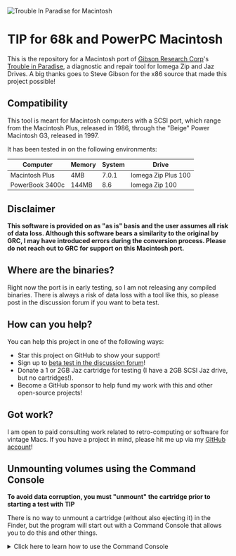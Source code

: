 ![Trouble In Paradise for Macintosh][mac-screenshot1]

TIP for 68k and PowerPC Macintosh
=================================

This is the repository for a Macintosh port of [Gibson Research Corp]'s
[Trouble in Paradise], a diagnostic and repair tool for Iomega Zip and
Jaz Drives. A big thanks goes to Steve Gibson for the x86 source that
made this project possible!

Compatibility
-------------

This tool is meant for Macintosh computers with a SCSI port, which
range from the Macintosh Plus, released in 1986, through the "Beige"
Power Macintosh G3, released in 1997.

It has been tested in on the following environments:

| Computer        | Memory | System | Drive               |
|-----------------|--------|--------|---------------------|
| Macintosh Plus  | 4MB    | 7.0.1  | Iomega Zip Plus 100 |
| PowerBook 3400c | 144MB  | 8.6    | Iomega Zip 100      |

Disclaimer
----------

**This software is provided on as "as is" basis and the user assumes
all risk of data loss. Although this software bears a similarity to
the original by GRC, I may have introduced errors during the conversion
process. Please do not reach out to GRC for support on this Macintosh
port.**

Where are the binaries?
-----------------------

Right now the port is in early testing, so I am not releasing any
compiled binaries. There is always a risk of data loss with a tool like
this, so please post in the discussion forum if you want to beta test.

How can you help?
-----------------

You can help this project in one of the following ways:

* Star this project on GitHub to show your support!
* Sign up to [beta test in the discussion forum](https://github.com/marciot/mac-tip/discussions/1#discussion-3704575)!
* Donate a 1 or 2GB Jaz cartridge for testing (I have a 2GB SCSI Jaz drive, but no cartridges!).
* Become a GitHub sponsor to help fund my work with this and other open-source projects!

Got work?
---------

I am open to paid consulting work related to retro-computing or software
for vintage Macs. If you have a project in mind, please hit me up via my
[GitHub account]!

Unmounting volumes using the Command Console
--------------------------------------------

**To avoid data corruption, you must "unmount" the cartridge prior to
starting a test with TIP** 

There is no way to unmount a cartridge (without also ejecting it) in the
Finder, but the program will start out with a Command Console that allows
you to do this and other things.

<details>
<summary>Click here to learn how to use the Command Console</summary></br>

The Command Console is a unique feature of this port and is not present
in the original TIP:

![Command Line][mac-screenshot2]

Start by inserting the disk you want to test. The disk will show up in the
Finder as an icon; MacOS calls this a "volume". To prevent data corruption,
you have to "unmount" the volume prior to testing. When a volume is unmounted,
the icon will disappear from the Finder, but the cartridge will remain in the
drive. To unmount a drive:

* Type `volumes` to show a numbered list of all Mac volumes
* Type `unmount` followed by a volume's number to unmount it.

*The unmount process will fail if you have any open files or applications in
the volume. If this happens, close those files and try again.*

Once you have the cartridge unmounted, you will need to tell TIP which
SCSI device to use:

* Type `list` to show a numbered list of all SCSI devices by SCSI ID.
* Type `tip` followed by a SCSI ID to run TIP on that device.

Future versions of this tool may eliminate these manual steps or the
Command Console, if I can find the right way to do this in MacOS :grin:
</summary></br>

About the code
--------------

Portions of the original code have been re-written in C++ and adapted
for compilation using [Metrowerks CodeWarrior 8 Gold].

<details>
<summary>Click here to learn more about the code</summary></br>

Native [Macintosh SCSI Manager] routines have been substituted for
the Win32 ASPI routines and the UI has been re-created as closely as
possible using QuickDraw routines.

Although the source code is materially different, I have maintained the
layout and routines names of the original assembly code to allow for easy
cross referencing and to make it easy to port additional functionality
in the future.

</details>

The Original TIP For Windows
----------------------------

The source code in the "x86-asm-source" directory is the original Windows
source code as graciously provided to me by Steve Gibson. I am republishing
his code in this repository with his permission.

<details>
<summary>Click here to see screenshots of the original TIP</summary></br>

![Trouble In Paradise About Box][win-screenshot1]
![Trouble In Paradise Testing][win-screenshot2]

</details>

![TIP Running on a Mac Plus][mac-plus]

[GitHub account]: https://github.com/marciot
[mac-screenshot1]: https://github.com/marciot/mac-tip/raw/main/images/mac-tip1.png "Mac TIP Testing Screen"
[mac-screenshot2]: https://github.com/marciot/mac-tip/raw/main/images/mac-cmd.png "Mac TIP Command Line"
[win-screenshot1]: https://github.com/marciot/mac-tip/raw/main/images/win-tip1.gif "Windows TIP About Screen"
[win-screenshot2]: https://github.com/marciot/mac-tip/raw/main/images/win-tip2.gif "Windows TIP Testing Scren"
[mac-plus]: https://github.com/marciot/mac-tip/raw/main/images/macplus-tip.jpg "TIP running on a Mac Plus"
[Gibson Research Corp]: https://www.grc.com
[Trouble in Paradise]: https://www.grc.com/tip/clickdeath.htm
[Metrowerks CodeWarrior 8 Gold]: https://www.macintoshrepository.org/11910-codewarrior-8-gold
[Macintosh SCSI Manager]: https://developer.apple.com/legacy/library/documentation/mac/pdf/Devices/Scsi_Manager.pdf

